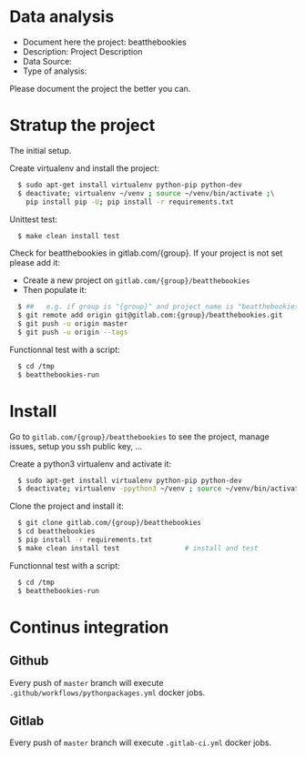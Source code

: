 # Data analysis
- Document here the project: beatthebookies
- Description: Project Description
- Data Source:
- Type of analysis:

Please document the project the better you can.

# Stratup the project

The initial setup.

Create virtualenv and install the project:
```bash
  $ sudo apt-get install virtualenv python-pip python-dev
  $ deactivate; virtualenv ~/venv ; source ~/venv/bin/activate ;\
    pip install pip -U; pip install -r requirements.txt
```

Unittest test:
```bash
  $ make clean install test
```

Check for beatthebookies in gitlab.com/{group}.
If your project is not set please add it:

- Create a new project on `gitlab.com/{group}/beatthebookies`
- Then populate it:

```bash
  $ ##   e.g. if group is "{group}" and project_name is "beatthebookies"
  $ git remote add origin git@gitlab.com:{group}/beatthebookies.git
  $ git push -u origin master
  $ git push -u origin --tags
```

Functionnal test with a script:
```bash
  $ cd /tmp
  $ beatthebookies-run
```
# Install
Go to `gitlab.com/{group}/beatthebookies` to see the project, manage issues,
setup you ssh public key, ...

Create a python3 virtualenv and activate it:
```bash
  $ sudo apt-get install virtualenv python-pip python-dev
  $ deactivate; virtualenv -ppython3 ~/venv ; source ~/venv/bin/activate
```

Clone the project and install it:
```bash
  $ git clone gitlab.com/{group}/beatthebookies
  $ cd beatthebookies
  $ pip install -r requirements.txt
  $ make clean install test                # install and test
```
Functionnal test with a script:
```bash
  $ cd /tmp
  $ beatthebookies-run
``` 

# Continus integration
## Github 
Every push of `master` branch will execute `.github/workflows/pythonpackages.yml` docker jobs.
## Gitlab
Every push of `master` branch will execute `.gitlab-ci.yml` docker jobs.
